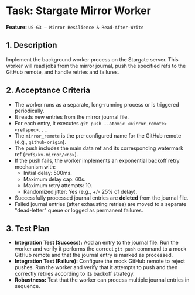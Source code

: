 # Task: Stargate Mirror Worker

**Feature:** `US-G3 — Mirror Resilience & Read-After-Write`

## 1. Description

Implement the background worker process on the Stargate server. This worker will read jobs from the mirror journal, push the specified refs to the GitHub remote, and handle retries and failures.

## 2. Acceptance Criteria

- The worker runs as a separate, long-running process or is triggered periodically.
- It reads new entries from the mirror journal file.
- For each entry, it executes `git push --atomic <mirror_remote> <refspec>...`.
- The `mirror_remote` is the pre-configured name for the GitHub remote (e.g., `github-origin`).
- The push includes the main data ref and its corresponding watermark ref (`refs/kv-mirror/<ns>`).
- If the push fails, the worker implements an exponential backoff retry mechanism with:
  - Initial delay: 500ms.
  - Maximum delay cap: 60s.
  - Maximum retry attempts: 10.
  - Randomized jitter: Yes (e.g., +/- 25% of delay).
- Successfully processed journal entries are **deleted** from the journal file.
- Failed journal entries (after exhausting retries) are moved to a separate "dead-letter" queue or logged as permanent failures.

## 3. Test Plan

- **Integration Test (Success):** Add an entry to the journal file. Run the worker and verify it performs the correct `git push` command to a mock GitHub remote and that the journal entry is marked as processed.
- **Integration Test (Failure):** Configure the mock GitHub remote to reject pushes. Run the worker and verify that it attempts to push and then correctly retries according to its backoff strategy.
- **Robustness:** Test that the worker can process multiple journal entries in sequence.
